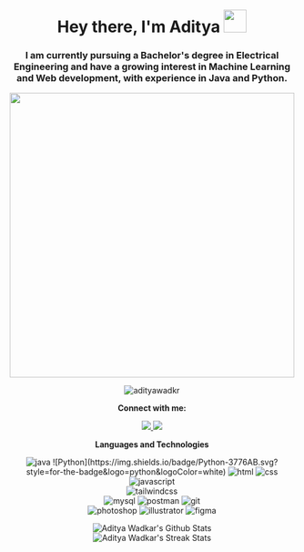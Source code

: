 <h1 align="center">Hey there, I'm Aditya <img src="hi.gif" width="40"></h1>
<h3 align="center">I am currently pursuing a Bachelor's degree in Electrical Engineering and have a growing interest in Machine Learning and Web development, with experience in Java and Python.</h3>

<p align="center">
  <img src="typing.gif" width="500">
</p>

<p align="center">
  <img src="https://komarev.com/ghpvc/?username=adityawadkr&color=blue&style=flat" alt="adityawadkr">
</p>

<p align="center"><strong>Connect with me:</strong></p>
<p align="center">
  <a href="https://www.linkedin.com/in/adityawadkar/" target="_blank">
    <img src="https://img.shields.io/badge/-LinkedIn-0077B5?style=for-the-badge&logo=linkedin&logoColor=white">
  </a>
  <a href="mailto:adityaxwadkar@gmail.com/" target="_blank">
    <img src="https://img.shields.io/badge/-Gmail-D14836?style=for-the-badge&logo=gmail&logoColor=white">
  </a>
</p>

<p align="center"><strong>Languages and Technologies</strong></p>
<p align="center">
  <img src="https://img.shields.io/badge/Java-ED2025?style=for-the-badge&logo=java&logoColor=white" alt="java">
  ![Python](https://img.shields.io/badge/Python-3776AB.svg?style=for-the-badge&logo=python&logoColor=white)

  <img src="https://img.shields.io/badge/HTML-E34F26?style=for-the-badge&logo=html5&logoColor=white" alt="html">
  <img src="https://img.shields.io/badge/CSS-1572B6?style=for-the-badge&logo=css3&logoColor=white" alt="css">
  <img src="https://img.shields.io/badge/JavaScript-323330?style=for-the-badge&logo=javascript&logoColor=F7DF1E" alt="javascript">
  <br>
  <img src="https://img.shields.io/badge/tailwindcss-161d2d?style=for-the-badge&logo=tailwind-css&logoColor=16becb" alt="tailwindcss">
  <br>
  <img src="https://img.shields.io/badge/MySQL-005e86?style=for-the-badge&logo=mysql&logoColor=white" alt="mysql">
  <img src="https://img.shields.io/badge/Postman-FF6C37?style=for-the-badge&logo=Postman&logoColor=white" alt="postman">
  <img src="https://img.shields.io/badge/Git-F05032?style=for-the-badge&logo=git&logoColor=white" alt="git">
  <br>
  <img src="https://img.shields.io/badge/Photoshop-31A8FF?style=for-the-badge&logo=Adobe%20Photoshop&logoColor=black" alt="photoshop">
  <img src="https://img.shields.io/badge/Illustrator-FF9A00?style=for-the-badge&logo=adobe%20illustrator&logoColor=black" alt="illustrator">
  <img src="https://img.shields.io/badge/Figma-F24E1E?style=for-the-badge&logo=figma&logoColor=white" alt="figma">
</p>

<p align="center">
  <img src="https://github-readme-stats.vercel.app/api?username=adityawadkr&theme=tokyonight&show_icons=true&count_private=true&include_all_commits=true" alt="Aditya Wadkar's Github Stats">
  <br>
  <img src="https://github-readme-streak-stats.herokuapp.com/?user=adityawadkr&theme=tokyonight" alt="Aditya Wadkar's Streak Stats">
</p>
